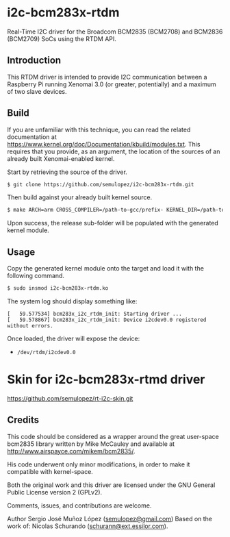 # i2c-bcm283x-rtdm

Real-Time I2C driver for the Broadcom BCM2835 (BCM2708) and BCM2836 (BCM2709) SoCs using the RTDM API.

## Introduction

This RTDM driver is intended to provide I2C communication between a Raspberry Pi running Xenomai 3.0 (or greater, potentially) and a maximum of two slave devices.

## Build

If you are unfamiliar with this technique, you can read the related documentation at https://www.kernel.org/doc/Documentation/kbuild/modules.txt.
This requires that you provide, as an argument, the location of the sources of an already built Xenomai-enabled kernel.

Start by retrieving the source of the driver.
```bash
$ git clone https://github.com/semulopez/i2c-bcm283x-rtdm.git
```

Then build against your already built kernel source.
```bash
$ make ARCH=arm CROSS_COMPILER=/path-to-gcc/prefix- KERNEL_DIR=/path-to-kernel-sources
```

Upon success, the release sub-folder will be populated with the generated kernel module.

## Usage

Copy the generated kernel module onto the target and load it with the following command.
```bash
$ sudo insmod i2c-bcm283x-rtdm.ko
```

The system log should display something like:
```
[   59.577534] bcm283x_i2c_rtdm_init: Starting driver ...
[   59.578867] bcm283x_i2c_rtdm_init: Device i2cdev0.0 registered without errors.
```

Once loaded, the driver will expose the device:
 * `/dev/rtdm/i2cdev0.0`

# Skin for i2c-bcm283x-rtmd driver
https://github.com/semulopez/rt-i2c-skin.git


## Credits

This code should be considered as a wrapper around the great user-space bcm2835 library written by Mike McCauley and available at http://www.airspayce.com/mikem/bcm2835/.

His code underwent only minor modifications, in order to make it compatible with kernel-space.

Both the original work and this driver are licensed under the GNU General Public License version 2 (GPLv2).

Comments, issues, and contributions are welcome.

Author Sergio José Muñoz López (semulopez@gmail.com)
Based on the work of: Nicolas Schurando (schurann@ext.essilor.com).
